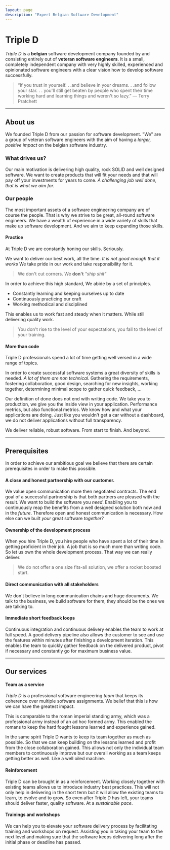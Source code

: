 ```yaml
---
layout: page
description: "Expert Belgian Software Development"
---
```

# Triple D

*Triple D* is a **belgian** software development company founded by and consisting entirely out of **veteran software engineers**. It is a small, completely independent company with very highly skilled, experienced and opinionated software engineers with a clear vision how to develop software successfully.

> “If you trust in yourself. . .and believe in your dreams. . .and follow your star. . . you'll still get beaten by people who spent their time working hard and learning things and weren't so lazy.” 
  ― Terry Pratchett
 
***
 
## About us <a name="1"/>

We founded Triple D from our passion for software development.  "We" are a group of veteran software engineers with the aim of having a *larger, positive impact* on the belgian software industry. 

### What drives us?  <a name="2"/>

Our main motivation is delivering high quality, rock SOLID and well designed software. We want to create products that will fit your needs and that will pay off your investments for years to come. *A challenging job well done, that is what we aim for.*

### Our people <a name="3"/>

The most important assets of a software engineering company are of course the people. That is why we strive to be great, all-round software engineers. We have a wealth of experience in a wide variety of skills that make up software development. And we aim to keep expanding those skills.

#### Practice

At Triple D we are constantly honing our skills. Seriously. 

We want to deliver our best work, all the time. *It is not good enough that it works* We take pride in our work and take responsibility for it.

  > We don't cut corners. We **don't** *"ship shit"*
  
   In order to achieve this high standard, We abide by a set of principles. 

   + Constantly learning and keeping ourselves up to date
   + Continuously practicing our craft
   + Working methodical and disciplined

This enables us to work fast and steady when it matters. While still delivering quality work.
   
> You don't rise to the level of your expectations, you fall to the level of your training.

#### More than code

Triple D professionals spend a lot of time getting well versed in a wide range of topics.

In order to create successful software systems a great diversity of skills is needed. *A lot of them are non technical*. Gathering the requirements, fostering collaboration, good design, searching for new insights, working together, determining minimal scope to gather quick feedback, ...

Our definition of done does not end with writing code. We take you to production, we give you the inside view in your application. Performance metrics, but also functional metrics. We know how and what your applications are doing. Just like you wouldn't get a car without a dashboard, we do not deliver applications without full transparency.
 
We deliver reliable, robust software. From start to finish. And beyond.
   
***

## Prerequisites  <a name="4"/>

In order to achieve our ambitious goal we believe that there are certain prerequisites in order to make this possible.

#### A close and honest partnership with our customer. <a name="4.a"/>
We value open communication more then negotiated contracts. The end goal of a successful partnership is that both partners are pleased with the result. We want to build the software you *need*. Enabling you to continuously reap the benefits from a well designed solution both now and in the *future*. Therefore open and honest communication is necessary. How else can we built *your* great software *together*?


#### Ownership of the development process <a name="4.b"/>
When you hire Triple D, you hire people who have spent a lot of their time in getting proficient in their job. A job that is so much more than writing code. So let us own the whole development process. That way we can really deliver.

> We do not offer a one size fits-all solution, we offer a rocket boosted start.

#### Direct communication with all stakeholders <a name="4.c"/>
We don't believe in long communication chains and huge documents. We talk to the business, we build software for them, they should be the ones we are talking to.


#### Immediate short feedback loops <a name="4.d"/>
Continuous integration and continuous delivery enables the team to work at full speed. A good delivery pipeline also allows the customer to see and use the features within minutes after finishing a development iteration.  This enables the team to quickly gather feedback on the delivered product, pivot if necessary and constantly go for maximum business value. 
   
***

## Our services <a name="5"/>

#### Team as a service <a name="5.a"/>
*Triple D* is a professional software engineering *team* that keeps its coherence over multiple software assignments. We belief that this is how we can have the greatest impact. 

This is comparable to the roman imperial standing army, which was a professional army instead of an ad hoc formed army. This enabled the romans to keep the hard fought lessons learned and experience gained. 

In the same spirit Triple D wants to keep its team together as much as possible. So that we can keep building on the lessons learned and profit from the close collaboration gained. This allows not only the individual team members to continuously improve but our overall working as a team keeps getting better as well. Like a well oiled machine.

#### Reinforcement <a name="5.b"/>
Triple D can be brought in as a reinforcement. Working closely together with existing teams allows us to introduce industry best practices. This will not only help in delivering in the short term but it will allow the existing teams to learn, to evolve and to grow. So even after Triple D has left, your teams should deliver faster, quality software. At a *sustainable pace*. 

#### Trainings and workshops <a name="5.c"/>
We can help you to elevate your software delivery process by facilitating training and workshops on request. Assisting you in taking your team to the next level and making sure that the software keeps delivering long after the initial phase or deadline has passed.

